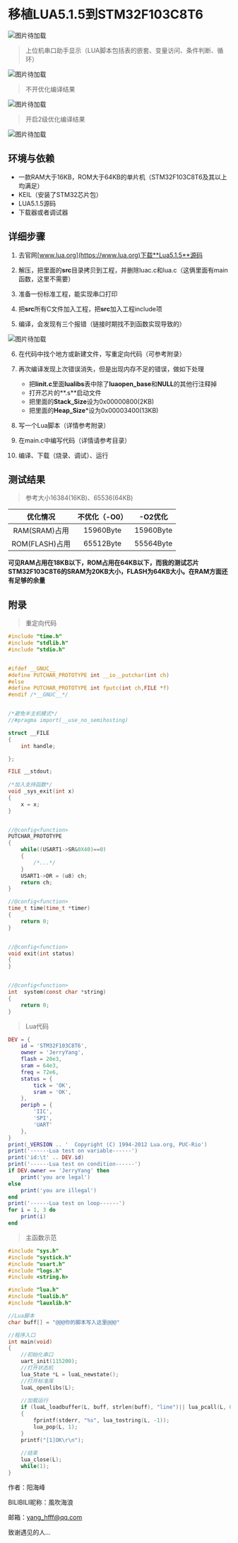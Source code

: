 # 移植LUA5.1.5到STM32F103C8T6

![图片待加载](image/logo.gif)

>  上位机串口助手显示（LUA脚本包括表的嵌套、变量访问、条件判断、循环）

![图片待加载](image/result.jpg)

> 不开优化编译结果

![图片待加载](image/O0.jpg)

> 开启2级优化编译结果

![图片待加载](image/O2.jpg)

## 环境与依赖

- 一款RAM大于16KB，ROM大于64KB的单片机（STM32F103C8T6及其以上均满足）
- KEIL（安装了STM32芯片包）
- LUA5.1.5源码
- 下载器或者调试器 

## 详细步骤

1. 去官网[www.lua.org](https://www.lua.org)下载**Lua5.1.5**源码

2. 解压，把里面的**src**目录拷贝到工程，并删除luac.c和lua.c（这俩里面有main函数，这里不需要）

3. 准备一份标准工程，能实现串口打印

4. 把**src**所有C文件加入工程，把**src**加入工程include项

5. 编译，会发现有三个报错（链接时期找不到函数实现导致的）

![图片待加载](image/error.jpg)

6. 在代码中找个地方或新建文件，写重定向代码（可参考附录）

7. 再次编译发现上次错误消失，但是出现内存不足的错误，做如下处理

    - 把**linit.c**里面**lualibs**表中除了**luaopen_base**和**NULL**的其他行注释掉
    - 打开芯片的**.s**启动文件
    - 把里面的**Stack_Size**设为0x00000800(2KB)
    - 把里面的**Heap_Size***设为0x00003400(13KB)

8. 写一个Lua脚本（详情参考附录）

9. 在main.c中编写代码（详情请参考目录）

10. 编译、下载（烧录、调试）、运行

## 测试结果

>参考大小16384(16KB)、65536(64KB)

|    优化情况    | 不优化（-O0） | -O2优化 |
| :------------: | :-----------: | :-----: |
| RAM(SRAM)占用  |   15960Byte   |  15960Byte  |
| ROM(FLASH)占用 |   65512Byte   |  55564Byte  |

**可见RAM占用在18KB以下，ROM占用在64KB以下，而我的测试芯片STM32F103C8T6的SRAM为20KB大小，FLASH为64KB大小。在RAM方面还有足够的余量**

## 附录

> 重定向代码

```c
#include "time.h"
#include "stdlib.h"
#include "stdio.h"


#ifdef __GNUC__
#define PUTCHAR_PROTOTYPE int __io__putchar(int ch)
#else
#define PUTCHAR_PROTOTYPE int fputc(int ch,FILE *f)
#endif /*__GNUC__*/


/*避免半主机模式*/
//#pragma import(__use_no_semihosting)             

struct __FILE 
{ 
	int handle; 

}; 

FILE __stdout;       
 
/*加入支持函数*/
void _sys_exit(int x) 
{ 
	x = x; 
} 


//@config<function>
PUTCHAR_PROTOTYPE
{      
	while((USART1->SR&0X40)==0)
    {
        /*...*/
    }
    USART1->DR = (u8) ch;      
	return ch;
}

//@config<function>
time_t time(time_t *timer)
{
    return 0;
}


//@config<function>
void exit(int status)
{
}


//@config<function>
int  system(const char *string)
{
    return 0;
}
```

> Lua代码

```lua
DEV = {
    id = 'STM32F103C8T6',
    owner = 'JerryYang',
    flash = 20e3,
    sram = 64e3,
    freq = 72e6,
    status = {
        tick = 'OK',
        sram = 'OK',
    },
    periph = {
        'IIC',
        'SPI',
        'UART'
    },
}
print(_VERSION .. '  Copyright (C) 1994-2012 Lua.org, PUC-Rio')
print('------Lua test on variable------')
print('id:\t' .. DEV.id)
print('------Lua test on condition------')
if DEV.owner == 'JerryYang' then
    print('you are legal')
else
    print('you are illegal')
end
print('------Lua test on loop------')
for i = 1, 3 do
    print(i)
end
```

> 主函数示范

```c
#include "sys.h"
#include "systick.h"
#include "usart.h"
#include "logs.h"
#include <string.h>

#include "lua.h"
#include "lualib.h"
#include "lauxlib.h"

//Lua脚本
char buff[] = "@@@你的脚本写入这里@@@"

//程序入口
int main(void)
{
    //初始化串口
    uart_init(115200);
    //打开状态机
    lua_State *L = luaL_newstate();
    //打开标准库
    luaL_openlibs(L);
    
    //加载运行
    if (luaL_loadbuffer(L, buff, strlen(buff), "line")|| lua_pcall(L, 0, 0, 0))
    {
        fprintf(stderr, "%s", lua_tostring(L, -1));
        lua_pop(L, 1);
    }
    printf("[1]OK\r\n");
    
    //结束
    lua_close(L);
    while(1);
}
```

作者：阳海峰 

BILIBILI昵称：風吹海浪 

邮箱：yang_hfff@qq.com 

致谢遇见的人...

